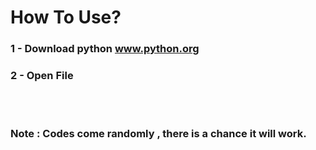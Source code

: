 <h1>How To Use?</h1>
<h3>1 - Download python <a href="https://www.python.org">www.python.org</a></h3>
<h3>2 - Open File </h3>
<br>
<br>
<h3>Note : Codes come randomly , there is a chance it will work.</h3>
